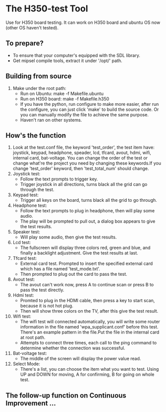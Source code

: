 # The H350-test Tool #

Use for H350 board testing. It can work on H350 board and ubuntu OS now (other OS haven't tested).


## To prepare? ##

* To ensure that your computer's equipped with the SDL library.
* Get mipsel compile tools, extract it under '/opt/' path.


## Building from source ##

1. Make under the root path:
    * Run on Ubuntu: make -f Makefile.ubuntu
    * Run on H350 board: make -f Makefile.h350
    * If you have the python, run configure to make more easier, after run 
      the configure, you can just click 'make' to build the source code.
      Or you can manually modify the file to achieve the same purpose.
    * Haven't ran on other systems.


## How's the function ##

1. Look at the test.conf file, the keyword 'test\_order', the test item have: joystick, keypad, headphone, speader, lcd, tfcard, avout, hdmi, wifi, internal card, bat-voltage. You can change the order of the test or change what're the project you need by changing these keywords.If you change 'test\_order' keyword, then 'test\_total\_num' should change.
2. Joystick test:
    * Follow the text prompts to trigger key.
    * Trigger joystick in all directions, turns black all the grid can go through the test.
3. Keypad test:
    * Trigger all keys on the board, turns black all the grid to go through.
4. Headphone test:
    * Follow the text prompts to plug in headphone, then will play some audio.
    * The play will be prompted to pull out, a dialog box appears to give the test results.
5. Speaker test:
    * Will play some audio, then give the test results. 
6. Lcd test:
    * The fullscreen will display three colors red, green and blue, and finally a backlight adjustment. Give the test results at last.
7. Tfcard test:
    * External card test. Prompted to insert the specified external card which has a file named 'test\_mode.txt'.
    * Then prompted to plug out the card to pass the test.
8. Avout test:
    * The avout can't work now, press A to continue scan or press B to pass the test directly.
9. Hdmi test:
    * Promted to plug in the HDMI cable, then press a key to start scan, because it is not hot plug.
    * Then will show three colors on the TV, after this give the test result.
10. Wifi test:
    * The wifi test will connected automatically, you will write some router information in the file named 'wpa\_supplicant.conf' before this test. There's an example pattern in the file.Put the file in the internal card at root path.
    * Attempts to connect three times, each call to the ping command to determine whether the connection was successful.
11. Bat-voltage test:
    * The middle of the screen will display the power value read. 
12. Select Mode:
    * There's a list, you can choose the item what you want to test. Using UP and DOWN for moving, A for confirming, B for going on whole test.


## The follow-up function on Continuous Improvement ... ##
